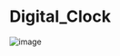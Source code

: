# Digital_Clock
![image](https://github.com/Shreyarai-1503/Digital_Clock/assets/130877780/569ff18e-28d7-41e4-9303-9abe13b73d9c)
